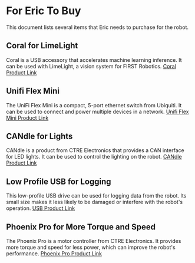 # For Eric To Buy

This document lists several items that Eric needs to purchase for the robot.

## Coral for LimeLight

Coral is a USB accessory that accelerates machine learning inference. It can be used with LimeLight, a vision system for FIRST Robotics. [Coral Product Link](https://coral.ai/products/accelerator)

## Unifi Flex Mini

The UniFi Flex Mini is a compact, 5-port ethernet switch from Ubiquiti. It can be used to connect and power multiple devices in a network. [Unifi Flex Mini Product Link](https://store.ui.com/us/en/collections/unifi-switching-utility-mini/products/usw-flex-mini)

## CANdle for Lights

CANdle is a product from CTRE Electronics that provides a CAN interface for LED lights. It can be used to control the lighting on the robot. [CANdle Product Link](https://store.ctr-electronics.com/candle/)

## Low Profile USB for Logging

This low-profile USB drive can be used for logging data from the robot. Its small size makes it less likely to be damaged or interfere with the robot's operation. [USB Product Link](https://www.amazon.com/ZZ-Low-Profile-Storage-Portable-Lanyard/dp/B0828YBVPK?source=ps-sl-shoppingads-lpcontext&psc=1)

## Phoenix Pro for More Torque and Speed

The Phoenix Pro is a motor controller from CTRE Electronics. It provides more torque and speed for less power, which can improve the robot's performance. [Phoenix Pro Product Link](https://store.ctr-electronics.com/phoenix-pro/)
